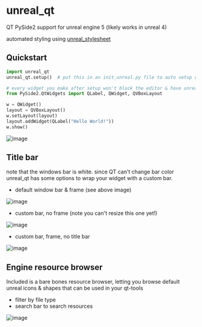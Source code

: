 # unreal_qt
QT PySide2 support for unreal engine 5 (likely works in unreal 4)

automated styling using [unreal_stylesheet](https://github.com/leixingyu/UnrealStylesheet)

## Quickstart
```python
import unreal_qt
unreal_qt.setup()  # put this in an init_unreal.py file to auto setup on unreal start

# every widget you make after setup won't block the editor & have unreal styling
from PySide2.QtWidgets import QLabel, QWidget, QVBoxLayout

w = QWidget()
layout = QVBoxLayout()
w.setLayout(layout)
layout.addWidget(QLabel("Hello World!"))
w.show()
```
![image](https://user-images.githubusercontent.com/3758308/191580757-f3993797-da80-449e-b9d4-ad311b2f37c5.png)

## Title bar
note that the windows bar is white.
since QT can't change bar color unreal_qt has some options to wrap your widget with a custom bar.
- default window bar & frame (see above image)

![image](https://user-images.githubusercontent.com/3758308/191580757-f3993797-da80-449e-b9d4-ad311b2f37c5.png)

- custom bar, no frame (note you can't resize this one yet!)

![image](https://user-images.githubusercontent.com/3758308/191583138-20abd8f9-386e-4631-bb49-fcc9bb0b1497.png)

- custom bar, frame, no title bar

![image](https://user-images.githubusercontent.com/3758308/191582742-a1c021b0-2aa9-4318-8474-231683d280de.png)


## Engine resource browser
Included is a bare bones resource browser, letting you browse default unreal icons & shapes that can be used in your qt-tools
- filter by file type
- search bar to search resources

![image](https://user-images.githubusercontent.com/3758308/191581830-d0a527ec-cd5a-4724-9454-60f418bd93f0.png)
